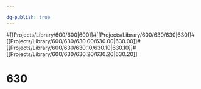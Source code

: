 ```yaml
---

dg-publish: true
---
```

#[[Projects/Library/600/600\|600]]#[[Projects/Library/600/630/630\|630]]#[[Projects/Library/600/630/630.00/630.00\|630.00]]#[[Projects/Library/600/630/630.10/630.10\|630.10]]#[[Projects/Library/600/630/630.20/630.20\|630.20]]

# 630

